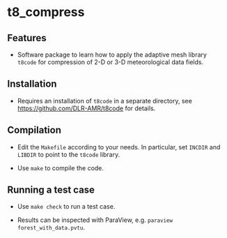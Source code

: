 # t8_compress

## Features

- Software package to learn how to apply the adaptive mesh library `t8code` for compression of 2-D or 3-D meteorological data fields.

## Installation

- Requires an installation of `t8code` in a separate directory, see https://github.com/DLR-AMR/t8code for details.

## Compilation

- Edit the `Makefile` according to your needs. In particular, set `INCDIR` and `LIBDIR` to point to the `t8code` library.

- Use `make` to compile the code.

## Running a test case

- Use `make check` to run a test case.

- Results can be inspected with ParaView, e.g. `paraview forest_with_data.pvtu`.
